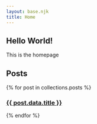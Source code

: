 ```yaml
---
layout: base.njk
title: Home
---
```


## Hello World!

This is the homepage

## Posts
{% for post in collections.posts %}
    <article>
        <h3><a href="/posts/{{ post.data.slug }}/">{{ post.data.title }}
        </a></h3>
        <!-- {% if post.data.image %}
            <img src="{{ post.data.image }}" alt="{{ post.data.title }}" width="500">
        {% endif %} -->
    </article>
{% endfor %}
